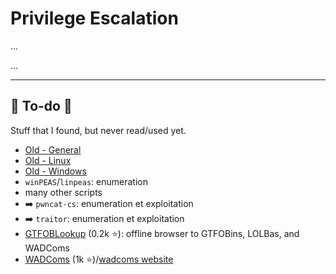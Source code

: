 # Privilege Escalation

<div class="row row-cols-md-2"><div>

...
</div><div>

...
</div></div>

<hr class="sep-both">

## 👻 To-do 👻

Stuff that I found, but never read/used yet.

<div class="row row-cols-md-2"><div>

* [Old - General](/_kmp/_cybersecurity/privilege-escalation/index.md)
* [Old - Linux](/_kmp/_cybersecurity/privilege-escalation/linux/index.md)
* [Old - Windows](/_kmp/_cybersecurity/privilege-escalation/windows/index.md)
* `winPEAS`/`linpeas`: enumeration
* many other scripts
* ➡️ `pwncat-cs`: enumeration et exploitation
* ➡️ `traitor`: enumeration et exploitation
* [GTFOBLookup](https://github.com/nccgroup/GTFOBLookup) (0.2k ⭐): offline browser to GTFOBins, LOLBas, and WADComs
* [WADComs](https://github.com/WADComs/WADComs.github.io) (1k ⭐)/[wadcoms website](https://wadcoms.github.io/)
</div><div>


</div></div>